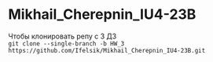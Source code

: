 # Mikhail_Cherepnin_IU4-23B
 
Чтобы клонировать репу с 3 ДЗ  
``
git clone --single-branch -b HW_3 https://github.com/Ifelsik/Mikhail_Cherepnin_IU4-23B.git
``
